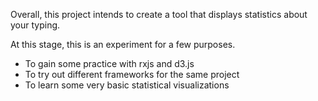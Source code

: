 Overall, this project intends to create a tool that displays statistics about your typing.


At this stage, this is an experiment for a few purposes.
* To gain some practice with rxjs and d3.js
* To try out different frameworks for the same project
* To learn some very basic statistical visualizations

